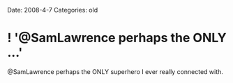 Date: 2008-4-7
Categories: old

# ! '@SamLawrence perhaps the ONLY ...'

@SamLawrence perhaps the ONLY superhero I ever really connected with.
